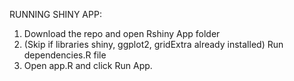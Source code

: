 RUNNING SHINY APP:
1. Download the repo and open Rshiny App folder
2. (Skip if libraries shiny, ggplot2, gridExtra already installed) Run dependencies.R file
3. Open app.R and click Run App.
